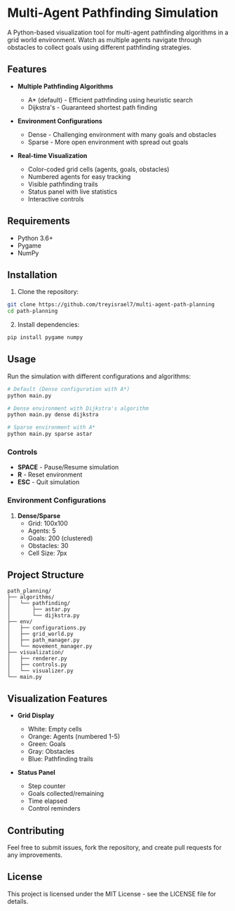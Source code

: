 # Multi-Agent Pathfinding Simulation

A Python-based visualization tool for multi-agent pathfinding algorithms in a grid world environment. Watch as multiple agents navigate through obstacles to collect goals using different pathfinding strategies.

## Features

- **Multiple Pathfinding Algorithms**
  - A* (default) - Efficient pathfinding using heuristic search
  - Dijkstra's - Guaranteed shortest path finding
  
- **Environment Configurations**
  - Dense - Challenging environment with many goals and obstacles
  - Sparse - More open environment with spread out goals
  
- **Real-time Visualization**
  - Color-coded grid cells (agents, goals, obstacles)
  - Numbered agents for easy tracking
  - Visible pathfinding trails
  - Status panel with live statistics
  - Interactive controls

## Requirements

- Python 3.6+
- Pygame
- NumPy

## Installation

1. Clone the repository:
```bash
git clone https://github.com/treyisrael7/multi-agent-path-planning
cd path-planning
```

2. Install dependencies:
```bash
pip install pygame numpy
```

## Usage

Run the simulation with different configurations and algorithms:

```bash
# Default (Dense configuration with A*)
python main.py

# Dense environment with Dijkstra's algorithm
python main.py dense dijkstra

# Sparse environment with A*
python main.py sparse astar
```

### Controls

- **SPACE** - Pause/Resume simulation
- **R** - Reset environment
- **ESC** - Quit simulation

### Environment Configurations

1. **Dense/Sparse**
   - Grid: 100x100
   - Agents: 5
   - Goals: 200 (clustered)
   - Obstacles: 30
   - Cell Size: 7px

## Project Structure

```
path_planning/
├── algorithms/
│   └── pathfinding/
│       ├── astar.py
│       └── dijkstra.py
├── env/
│   ├── configurations.py
│   ├── grid_world.py
│   ├── path_manager.py
│   └── movement_manager.py
├── visualization/
│   ├── renderer.py
│   ├── controls.py
│   └── visualizer.py
└── main.py
```

## Visualization Features

- **Grid Display**
  - White: Empty cells
  - Orange: Agents (numbered 1-5)
  - Green: Goals
  - Gray: Obstacles
  - Blue: Pathfinding trails

- **Status Panel**
  - Step counter
  - Goals collected/remaining
  - Time elapsed
  - Control reminders

## Contributing

Feel free to submit issues, fork the repository, and create pull requests for any improvements.

## License

This project is licensed under the MIT License - see the LICENSE file for details.
